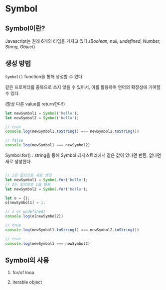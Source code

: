 # Symbol

## Symbol이란?

Javascript는 원래 6개의 타입을 가지고 있다.(*Boolean, null, undefined, Number, String, Object*)

## 생성 방법

`Symbol()` function을 통해 생성할 수 있다.

같은 프로퍼티를 중복으로 쓰지 않을 수 있어서, 이를 활용하여 언어의 확장성에 기여할 수 있다.

(항상 다른 value를 return한다!)

```js
let newSymbol1 = Symbol('hello');
let newSymbol2 = Symbol('hello');

// true
console.log(newSymbol1.toString() === newSymbol2.toString())

// false
console.log(newSymbol1 === newSymbol2)

```

Symbol.for() : string을 통해 Symbol 레지스트리에서 같은 값이 있다면 반환, 없다면 새로 생성한다.

```js

// 1은 없으므로 새로 생성
let newSymbol1 = Symbol.for('hello');
// 2는 있으므로 1을 반환
let newSymbol2 = Symbol.for('hello');

let o = {};
o[newSymbol1] = 1;

// 1 or undefined?
console.log(o[newSymbol2])

// true
console.log(newSymbol1.toString() === newSymbol2.toString())

// true
console.log(newSymbol1 === newSymbol2)

```

## Symbol의 사용

1. for/of loop

2. iterable object
